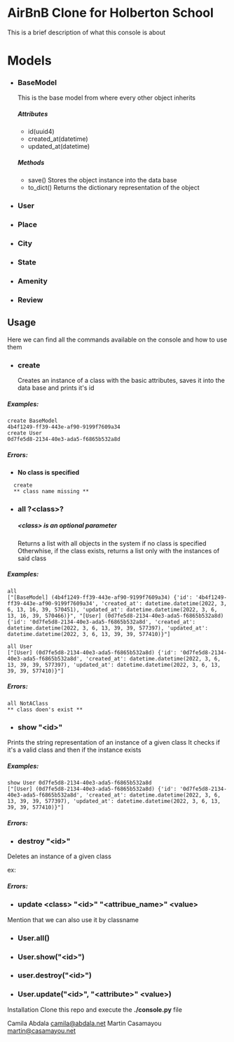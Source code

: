# AirBnB Clone for Holberton School
This is a brief description of what this console is about

# Models
- ### **BaseModel**
    This is the base model from where every other object inherits
    
    ##### Attributes
    - id(uuid4)
    - created_at(datetime)
    - updated_at(datetime)
    ##### Methods
    - save()
        Stores the object instance into the data base
    - to_dict()
        Returns the dictionary representation of the object
- ### **User**
- ### **Place**
- ### **City**
- ### **State**
- ### **Amenity**
- ### **Review**

## Usage
Here we can find all the commands available on the console and how to use them
- ### **create <class>**
    Creates an instance of a class with the basic attributes, saves it into the data base
    and prints it's id

##### Examples:
```
create BaseModel
4b4f1249-ff39-443e-af90-9199f7609a34
create User
0d7fe5d8-2134-40e3-ada5-f6865b532a8d
```

##### Errors:
- **No class is specified**
```
  create
  ** class name missing **
```

- ### **all \?\<class\>\?**
    ##### \<class\> is an optional parameter

    Returns a list with all objects in the system if no class is specified
    Otherwhise, if the class exists, returns a list only with the instances of said class
##### Examples:
```
all
["[BaseModel] (4b4f1249-ff39-443e-af90-9199f7609a34) {'id': '4b4f1249-ff39-443e-af90-9199f7609a34', 'created_at': datetime.datetime(2022, 3, 6, 13, 16, 39, 570451), 'updated_at': datetime.datetime(2022, 3, 6, 13, 16, 39, 570466)}", "[User] (0d7fe5d8-2134-40e3-ada5-f6865b532a8d) {'id': '0d7fe5d8-2134-40e3-ada5-f6865b532a8d', 'created_at': datetime.datetime(2022, 3, 6, 13, 39, 39, 577397), 'updated_at': datetime.datetime(2022, 3, 6, 13, 39, 39, 577410)}"]
```
```
all User
["[User] (0d7fe5d8-2134-40e3-ada5-f6865b532a8d) {'id': '0d7fe5d8-2134-40e3-ada5-f6865b532a8d', 'created_at': datetime.datetime(2022, 3, 6, 13, 39, 39, 577397), 'updated_at': datetime.datetime(2022, 3, 6, 13, 39, 39, 577410)}"]
```

##### Errors:
```
all NotAClass
** class doen's exist **
```

- ### **show <class> \"\<id\>\"**
Prints the string representation of an instance of a given class
It checks if it's a valid class and then if the instance exists

##### Examples:
```
show User 0d7fe5d8-2134-40e3-ada5-f6865b532a8d
["[User] (0d7fe5d8-2134-40e3-ada5-f6865b532a8d) {'id': '0d7fe5d8-2134-40e3-ada5-f6865b532a8d', 'created_at': datetime.datetime(2022, 3, 6, 13, 39, 39, 577397), 'updated_at': datetime.datetime(2022, 3, 6, 13, 39, 39, 577410)}"]
```
##### Errors:


- ### **destroy <class> \"\<id\>\"**
Deletes an instance of a given class

ex:

##### Errors:


- ### **update \<class\> \"\<id\>\" \"\<attribue_name\>\" <value\>**


Mention that we can also use it by classname
- ### **User.all()**
- ### **User.show(\"\<id\>\")**
- ### **user.destroy(\"\<id\>\")**
- ### **User.update(\"\<id\>\", \"\<attribute\>\" \<value\>)**

Installation
Clone this repo and execute the **./console.py** file

Camila Abdala <camila@abdala.net>
Martin Casamayou <martin@casamayou.net>
